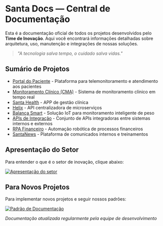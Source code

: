 # **Santa Docs** — Central de Documentação

Esta é a documentação oficial de todos os projetos desenvolvidos pelo **Time de Inovação**. Aqui você encontrará informações detalhadas sobre arquitetura, uso, manutenção e integrações de nossas soluções.

> _"A tecnologia salva tempo, o cuidado salva vidas."_  

## **Sumário de Projetos**

- [Portal do Paciente](portal-paciente/index.md) - Plataforma para telemonitoramento e atendimento aos pacientes
- [Monitoramento Clínico (CMA)](cma/index.md) - Sistema de monitoramento clínico em tempo real
- [Santa Health](santa-health/index.md) - APP de gestão clínica
- [Helix](helix/index.md) - API centralizadora de microserviços
- [Balança Smart](smart-balance/index.md) - Solução IoT para monitoramento inteligente de peso
- [APIs de Integração](integration/index.md) - Conjunto de APIs integradoras entre sistemas internos e externos
- [RPA Financeiro](rpa-financial/index.md) - Automação robótica de processos financeiros
- [SantaNews](santa-news/index.md) - Plataforma de comunicados internos e treinamentos

##  **Apresentação do Setor**
Para entender o que é o setor de inovação, clique abaixo:

[![Apresentação do setor](https://img.shields.io/badge/📋_Apresentação_do_Setor-blue?style=for-the-badge)](present.md)

##  **Para Novos Projetos**

Para implementar novos projetos e seguir nossos padrões:

[![Padrão de Documentação](https://img.shields.io/badge/📋_Padrão_de_Documentação-green?style=for-the-badge)](layouts-docs/index.md)

*Documentação atualizada regularmente pela equipe de desenvolvimento*